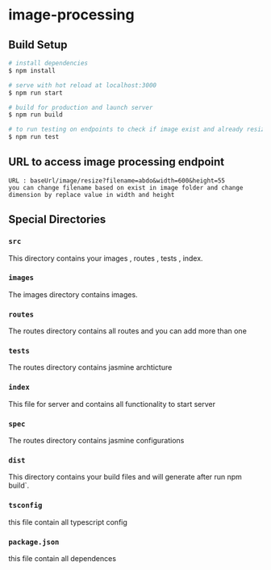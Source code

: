 # image-processing

## Build Setup

```bash
# install dependencies
$ npm install

# serve with hot reload at localhost:3000
$ npm run start

# build for production and launch server
$ npm run build

# to run testing on endpoints to check if image exist and already resized or not exist and if image exist and resizing was done now
$ npm run test
```
## URL to access image processing endpoint
```
URL : baseUrl/image/resize?filename=abdo&width=600&height=55
you can change filename based on exist in image folder and change dimension by replace value in width and height

```
## Special Directories

### `src`

This directory contains your images , routes , tests , index.

### `images`

The images directory contains images.

### `routes`

The routes directory contains all routes and you can add more than one


### `tests`

The routes directory contains jasmine archticture

### `index`

This file for server and contains all functionality to start server

### `spec`

The routes directory contains jasmine configurations

### `dist`

This directory contains your build files and will generate after run npm build`.

### `tsconfig`

this file contain all typescript config

### `package.json`

this file contain all dependences

